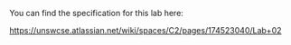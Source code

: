 You can find the specification for this lab here:

https://unswcse.atlassian.net/wiki/spaces/C2/pages/174523040/Lab+02
